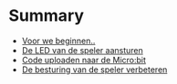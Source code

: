 # Summary

* [Voor we beginnen..](/README.md)
* [De LED van de speler aansturen](de-led-van-de-speler-aansturen.md)
* [Code uploaden naar de Micro:bit](code-uploaden-naar-de-microbit.md)
* [De besturing van de speler verbeteren](de-besturing-van-de-speler-verbeteren.md)

